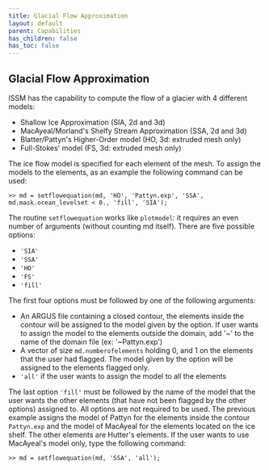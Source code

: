 ```yaml
---
title: Glacial Flow Approximation
layout: default
parent: Capabilities
has_children: false
has_toc: false
---
```


## Glacial Flow Approximation
ISSM has the capability to compute the flow of a glacier with 4 different models:

- Shallow Ice Approximation (SIA, 2d and 3d)
- MacAyeal/Morland's Shelfy Stream Approximation (SSA, 2d and 3d)
- Blatter/Pattyn's Higher-Order model (HO, 3d: extruded mesh only)
- Full-Stokes' model (FS, 3d: extruded mesh only)

The ice flow model is specified for each element of the mesh. To assign the models to the elements, as an example the following command can be used:
````
>> md = setflowequation(md, 'HO', 'Pattyn.exp', 'SSA', md.mask.ocean_levelset < 0., 'fill', 'SIA');
````
The routine `setflowequation` works like `plotmodel`: it requires an even number of arguments (without counting md itself). There are five possible options:

- `'SIA'`
- `'SSA'`
- `'HO'`
- `'FS'`
- `'fill'`

The first four options must be followed by one of the following arguments:

- An ARGUS file containing a closed contour, the elements inside the contour will be assigned to the model given by the option.  If user wants to assign the model to the elements outside the domain, add '~' to the name of the domain file (ex: '~Pattyn.exp')
- A vector of size `md.numberofelements` holding 0, and 1 on the elements that the user had flagged. The model given by the option will be assigned to the elements flagged only.
- `'all'` if the user wants to assign the model to all the elements

The last option `'fill'` must be followed by the name of the model that the user wants the other elements (that have not been flagged by the other options) assigned to. All options are not required to be used. The previous example assigns the model of Pattyn for the elements inside the contour `Pattyn.exp` and the model of  MacAyeal for the elements located on the ice shelf. The other elements are Hutter's elements. If the user wants to use MacAyeal's model only, type the following command: 
````
>> md = setflowequation(md, 'SSA', 'all');
````

